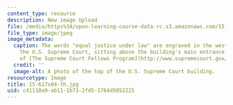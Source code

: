 ```yaml
---
content_type: resource
description: New image Upload
file: /media/https%3A/open-learning-course-data-rc.s3.amazonaws.com/15-617-the-law-of-corporate-finance-and-financial-markets-spring-2004/c41118a9ab111b732fd51764d5052225_15-617s04-th.jpg
file_type: image/jpeg
image_metadata:
  caption: The words "equal justice under law" are engraved in the west pediment of
    the U.S. Supreme Court, sitting above the building's main entrance. (Image courtesy
    of [The Supreme Court Fellows Program](http://www.supremecourt.gov/fellows/default.aspx).)
  credit: ''
  image-alt: A photo of the top of the U.S. Supreme Court building.
resourcetype: Image
title: 15-617s04-th.jpg
uid: c41118a9-ab11-1b73-2fd5-1764d5052225
---
```

